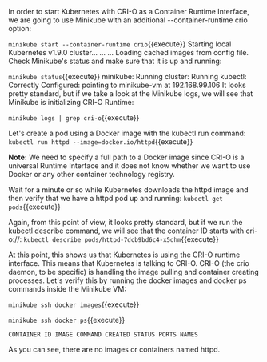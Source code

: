 
In order to start Kubernetes with CRI-O as a Container Runtime Interface, we are going to use Minikube with an additional --container-runtime crio option:


`minikube start --container-runtime crio`{{execute}}
Starting local Kubernetes v1.9.0 cluster...
...
<output omitted>
...
Loading cached images from config file.
Check Minikube's status and make sure that it is up and running:


`minikube status`{{execute}}
minikube: Running
cluster:  Running
kubectl:  Correctly Configured: pointing to minikube-vm at 192.168.99.106
It looks pretty standard, but if we take a look at the Minikube logs, we will see that Minikube is initializing CRI-O Runtime:


`minikube logs | grep cri-o`{{execute}}


Let's create a pod using a Docker image with the kubectl run command:
`kubectl run httpd --image=docker.io/httpd`{{execute}}

**Note:**
We need to specify a full path to a Docker image since CRI-O is a universal Runtime Interface and it does not know whether we want to use Docker or any other container technology registry. 


Wait for a minute or so while Kubernetes downloads the httpd image and then verify that we have a httpd pod up and running:
`kubectl get pods`{{execute}}


Again, from this point of view, it looks pretty standard, but if we run the kubectl describe command, we will see that the container ID starts with cri-o://:
`kubectl describe pods/httpd-7dcb9bd6c4-x5dhm`{{execute}}

At this point, this shows us that Kubernetes is using the CRI-O runtime interface. This means that Kubernetes is talking to CRI-O. CRI-O (the crio daemon, to be specific) is handling the image pulling and container creating processes. Let's verify this by running the docker images and docker ps commands inside the Minikube VM:


`minikube ssh docker images`{{execute}}

`minikube ssh docker ps`{{execute}}

```
CONTAINER ID IMAGE COMMAND CREATED STATUS PORTS NAMES
```


As you can see, there are no images or containers named httpd. 